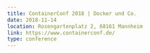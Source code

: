 ```yaml
---
title: ContainerConf 2018 | Docker und Co.
date: 2018-11-14
location: Rosengartenplatz 2, 68161 Mannheim
link: https://www.containerconf.de/
type: conference
---
```

